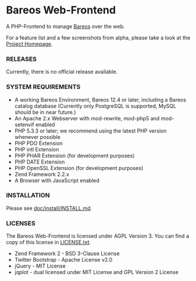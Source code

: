 Bareos Web-Frontend
===================

A PHP-Frontend to manage [Bareos](http://www.bareos.org/) over the web.

For a feature list and a few screenshots from alpha, please take a look 
at the [Project Homepage](http://fbergkemper.github.io/).

### RELEASES

Currently, there is no official release available.

### SYSTEM REQUIREMENTS

* A working Bareos Environment, Bareos 12.4 or later, including a Bareos catalog database (Currently only PostgreSQL is supported, MySQL should be in near future.)
* An Apache 2.x Webserver with mod-rewrite, mod-php5 and mod-setenvif enabled
* PHP 5.3.3 or later; we recommend using the latest PHP version whenever possible
* PHP PDO Extension
* PHP intl Extension
* PHP PHAR Extension (for development purposes)
* PHP DATE Extension
* PHP OpenSSL Extension (for development purposes)
* Zend Framework 2.2.x
* A Browser with JavaScript enabled

### INSTALLATION

Please see [doc/install/INSTALL.md](doc/install/INSTALL.md).

### LICENSES

The Bareos Web-Frontend is licensed under AGPL Version 3. 
You can find a copy of this license in [LICENSE.txt](LICENSE.txt).

* Zend Framework 2 - BSD 3-Clause License
* Twitter Bootstrap - Apache License v2.0
* jQuery - MIT License
* jqplot - dual licensed under MIT License and GPL Version 2 License


